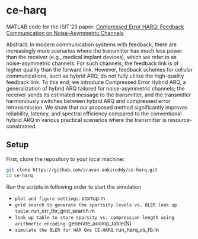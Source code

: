 # ce-harq
MATLAB code for the ISIT'23 paper: [Compressed Error HARQ: Feedback Communication on Noise-Asymmetric Channels](https://ieeexplore.ieee.org/abstract/document/10206766)

Abstract: In modern communication systems with feedback, there are increasingly more scenarios where the transmitter has much less power than the receiver (e.g., medical implant devices), which we refer to as noise-asymmetric channels. 
For such channels, the feedback link is of higher quality than the forward link. However, feedback schemes for cellular communications, such as hybrid ARQ, do not fully utilize the high-quality feedback link. 
To this end, we introduce Compressed Error Hybrid ARQ, a generalization of hybrid ARQ tailored for noise-asymmetric channels; the receiver sends its estimated message to the transmitter, and the transmitter harmoniously switches between hybrid ARQ and compressed error retransmission. 
We show that our proposed method significantly improves reliability, latency, and spectral efficiency compared to the conventional hybrid ARQ in various practical scenarios where the transmitter is resource-constrained.


## Setup

First, clone the repository to your local machine:

```bash
git clone https://github.com/sravan-ankireddy/ce-harq.git
cd ce-harq
```

Run the scripts in following order to start the simulation

- `plot and figure settings`: startup.m
- `grid search to generate the spartsity levels vs. BLER look up table`: run_err_thr_grid_search.m
- `look up table to store sparsity vs. compression length using arithmetic encoding`: generate_acomp_table(N)
- `simulate the BLER for HAR Qvs CE-HARQ`: run_harq_vs_fb.m

